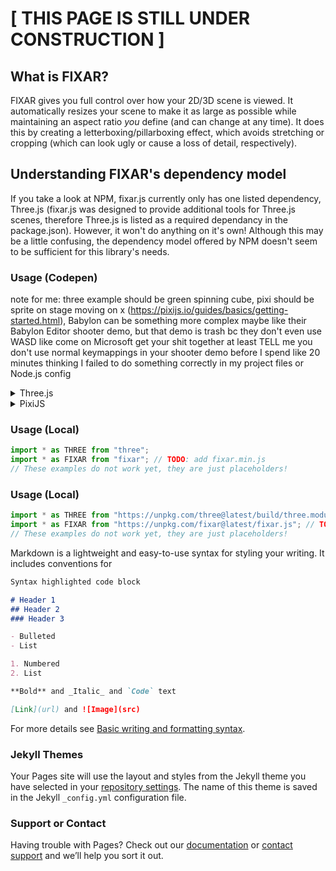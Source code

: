 # [ THIS PAGE IS STILL UNDER CONSTRUCTION ]

## What is FIXAR?

FIXAR gives you full control over how your 2D/3D scene is viewed. It automatically resizes your scene to make it as large as possible while maintaining an aspect ratio *you* define (and can change at any time). It does this by creating a letterboxing/pillarboxing effect, which avoids stretching or cropping (which can look ugly or cause a loss of detail, respectively).

## Understanding FIXAR's dependency model

If you take a look at NPM, fixar.js currently only has one listed dependency, Three.js (fixar.js was designed to provide additional tools for Three.js scenes, therefore Three.js is listed as a required dependancy in the package.json). However, it won't do anything on it's own! Although this may be a little confusing, the dependency model offered by NPM doesn't seem to be sufficient for this library's needs.

<!-- **Your take-away should simply be this:** There are no listed dependencies, but FIXAR needs **at least one** library to work. Include one of more libraries in your project, and then simply call ```FIXAR.use(lib1, lib2, lib3, etc...);``` to allow FIXAR access to them. You don't need to do anything to specify the library name(s), FIXAR figures that out for you, but will provide detailed error information if it has any trouble. I tried to make the errors as readible as possible, but if you get an error and you're not sure what it means, don't be afraid to open an issue on Github! -->

### Usage (Codepen)

note for me: three example should be green spinning cube, pixi should be sprite on stage moving on x (https://pixijs.io/guides/basics/getting-started.html), Babylon can be something more complex maybe like their Babylon Editor shooter demo, but that demo is trash bc they don't even use WASD like come on Microsoft get your shit together at least TELL me you don't use normal keymappings in your shooter demo before I spend like 20 minutes thinking I failed to do something correctly in my project files or Node.js config

<details>
<summary>Three.js</summary>
<br>

```javascript
import * as THREE from "https://unpkg.com/three@latest/build/three.module.js";
import * as FIXAR from "https://unpkg.com/fixar@latest/fixar.js"; // TODO: add fixar.min.js
// These examples do not work yet, they are just placeholders!
// REPLACE ABOVE WITH SKYPACK LINKS since codepen uses skypack
```

</details>
<details>
<summary>PixiJS</summary>
<br>
(add example)
</details>

### Usage (Local)

```javascript
import * as THREE from "three";
import * as FIXAR from "fixar"; // TODO: add fixar.min.js
// These examples do not work yet, they are just placeholders!
```

### Usage (Local)

```javascript
import * as THREE from "https://unpkg.com/three@latest/build/three.module.js";
import * as FIXAR from "https://unpkg.com/fixar@latest/fixar.js"; // TODO: add fixar.min.js
// These examples do not work yet, they are just placeholders!
```

Markdown is a lightweight and easy-to-use syntax for styling your writing. It includes conventions for

```markdown
Syntax highlighted code block

# Header 1
## Header 2
### Header 3

- Bulleted
- List

1. Numbered
2. List

**Bold** and _Italic_ and `Code` text

[Link](url) and ![Image](src)
```

For more details see [Basic writing and formatting syntax](https://docs.github.com/en/github/writing-on-github/getting-started-with-writing-and-formatting-on-github/basic-writing-and-formatting-syntax).

### Jekyll Themes

Your Pages site will use the layout and styles from the Jekyll theme you have selected in your [repository settings](https://github.com/BraidenPsiuk/fixar.js/settings/pages). The name of this theme is saved in the Jekyll `_config.yml` configuration file.

### Support or Contact

Having trouble with Pages? Check out our [documentation](https://docs.github.com/categories/github-pages-basics/) or [contact support](https://support.github.com/contact) and we’ll help you sort it out.
